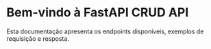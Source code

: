 # Bem-vindo à FastAPI CRUD API

Esta documentação apresenta os endpoints disponíveis, exemplos de requisição e resposta.
